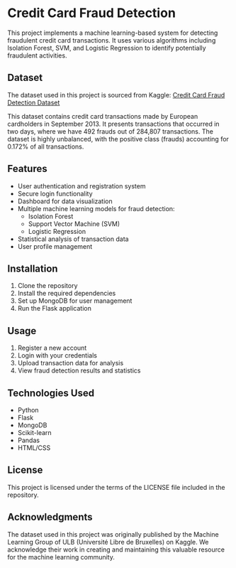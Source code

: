 # Credit Card Fraud Detection

This project implements a machine learning-based system for detecting fraudulent credit card transactions. It uses various algorithms including Isolation Forest, SVM, and Logistic Regression to identify potentially fraudulent activities.

## Dataset

The dataset used in this project is sourced from Kaggle:
[Credit Card Fraud Detection Dataset](https://www.kaggle.com/datasets/mlg-ulb/creditcardfraud)

This dataset contains credit card transactions made by European cardholders in September 2013. It presents transactions that occurred in two days, where we have 492 frauds out of 284,807 transactions. The dataset is highly unbalanced, with the positive class (frauds) accounting for 0.172% of all transactions.

## Features

- User authentication and registration system
- Secure login functionality
- Dashboard for data visualization
- Multiple machine learning models for fraud detection:
  - Isolation Forest
  - Support Vector Machine (SVM)
  - Logistic Regression
- Statistical analysis of transaction data
- User profile management

## Installation

1. Clone the repository
2. Install the required dependencies
3. Set up MongoDB for user management
4. Run the Flask application

## Usage

1. Register a new account
2. Login with your credentials
3. Upload transaction data for analysis
4. View fraud detection results and statistics

## Technologies Used

- Python
- Flask
- MongoDB
- Scikit-learn
- Pandas
- HTML/CSS

## License

This project is licensed under the terms of the LICENSE file included in the repository.

## Acknowledgments

The dataset used in this project was originally published by the Machine Learning Group of ULB (Université Libre de Bruxelles) on Kaggle. We acknowledge their work in creating and maintaining this valuable resource for the machine learning community.